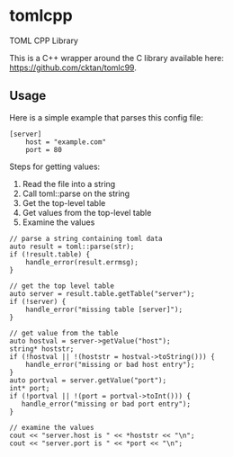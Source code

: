 # tomlcpp
TOML CPP Library

This is a C++ wrapper around the C library available here: https://github.com/cktan/tomlc99.

## Usage

Here is a simple example that parses this config file:

```
[server]
	host = "example.com"
	port = 80
```

Steps for getting values:

1. Read the file into a string
2. Call toml::parse on the string
3. Get the top-level table
4. Get values from the top-level table
5. Examine the values

```
// parse a string containing toml data
auto result = toml::parse(str);
if (!result.table) {
    handle_error(result.errmsg);
}

// get the top level table
auto server = result.table.getTable("server");
if (!server) {
    handle_error("missing table [server]");
}

// get value from the table
auto hostval = server->getValue("host");
string* hoststr;
if (!hostval || !(hoststr = hostval->toString())) {
    handle_error("missing or bad host entry");
}
auto portval = server.getValue("port");
int* port;
if (!portval || !(port = portval->toInt())) {
   handle_error("missing or bad port entry");
}

// examine the values
cout << "server.host is " << *hoststr << "\n";
cout << "server.port is " << *port << "\n";


```